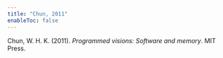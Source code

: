```yaml
---
title: "Chun, 2011"
enableToc: false
---
```


Chun, W. H. K. (2011). *Programmed visions: Software and memory*. MIT Press.

